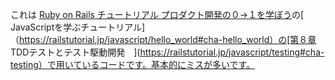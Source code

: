 これは [Ruby on Rails チュートリアル  プロダクト開発の０→１を学ぼう](https://railstutorial.jp/)の[ JavaScriptを学ぶチュートリアル]（https://railstutorial.jp/javascript/hello_world#cha-hello_world）の[第８章 TDDテストとテスト駆動開発　](https://railstutorial.jp/javascript/testing#cha-testing）で用いているコードです。基本的にミスが多いです。